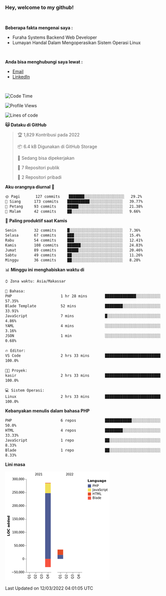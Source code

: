 <h3>Hey, welcome to my github!</h3>

<br>

<p><strong>Beberapa fakta mengenai saya :</strong></p>

<ul>
  <li>Furaha Systems Backend Web Developer</li>
  <li>Lumayan Handal Dalam Mengoperasikan Sistem Operasi Linux</li>
</ul>

<br>

<p><strong>Anda bisa menghubungi saya lewat :</strong></p>

<ul>
  <li><a href="mailto:renaldiapriyanto419@gmail.com">Email</a></li>
  <li><a href="https://www.linkedin.com/in/renaldi-kadang-314314206/">LinkedIn</a></li>
</ul>

<br>

<!--START_SECTION:waka-->
![Code Time](http://img.shields.io/badge/Code%20Time-36%20hrs%207%20mins-blue)

![Profile Views](http://img.shields.io/badge/Profil%20dilihat-17-blue)

![Lines of code](https://img.shields.io/badge/Sejak%20Hello%20World%20aku%20telah%20menulis-291%20Thousand%20baris%20kode-blue)

**🐱 Dataku di GitHub** 

> 🏆 1,829 Kontribusi pada 2022
 > 
> 📦 6.4 kB Digunakan di GitHub Storage 
 > 
> 💼 Sedang bisa dipekerjakan
 > 
> 📜 7 Repositori publik 
 > 
> 🔑 2 Repositori pribadi  
 > 
**Aku orangnya diurnal 🐤** 

```text
🌞 Pagi       127 commits    ███████░░░░░░░░░░░░░░░░░░   29.2% 
🌆 Siang      173 commits    ██████████░░░░░░░░░░░░░░░   39.77% 
🌃 Petang     93 commits     █████░░░░░░░░░░░░░░░░░░░░   21.38% 
🌙 Malam      42 commits     ██░░░░░░░░░░░░░░░░░░░░░░░   9.66%

```
📅 **Paling produktif saat Kamis** 

```text
Senin        32 commits     █░░░░░░░░░░░░░░░░░░░░░░░░   7.36% 
Selasa       67 commits     ███░░░░░░░░░░░░░░░░░░░░░░   15.4% 
Rabu         54 commits     ███░░░░░░░░░░░░░░░░░░░░░░   12.41% 
Kamis        108 commits    ██████░░░░░░░░░░░░░░░░░░░   24.83% 
Jumat        89 commits     █████░░░░░░░░░░░░░░░░░░░░   20.46% 
Sabtu        49 commits     ██░░░░░░░░░░░░░░░░░░░░░░░   11.26% 
Minggu       36 commits     ██░░░░░░░░░░░░░░░░░░░░░░░   8.28%

```


📊 **Minggu ini menghabiskan waktu di** 

```text
⌚︎ Zona waktu: Asia/Makassar

💬 Bahasa: 
PHP                      1 hr 28 mins        ██████████████░░░░░░░░░░░   57.35% 
Blade Template           52 mins             ████████░░░░░░░░░░░░░░░░░   33.91% 
JavaScript               7 mins              █░░░░░░░░░░░░░░░░░░░░░░░░   4.86% 
YAML                     4 mins              ░░░░░░░░░░░░░░░░░░░░░░░░░   3.16% 
JSON                     1 min               ░░░░░░░░░░░░░░░░░░░░░░░░░   0.68%

🔥 Editor: 
VS Code                  2 hrs 33 mins       █████████████████████████   100.0%

🐱‍💻 Proyek: 
kasir                    2 hrs 33 mins       █████████████████████████   100.0%

💻 Sistem Operasi: 
Linux                    2 hrs 33 mins       █████████████████████████   100.0%

```

**Kebanyakan menulis dalam bahasa PHP** 

```text
PHP                      6 repos             ████████████░░░░░░░░░░░░░   50.0% 
HTML                     4 repos             ████████░░░░░░░░░░░░░░░░░   33.33% 
JavaScript               1 repo              ██░░░░░░░░░░░░░░░░░░░░░░░   8.33% 
Blade                    1 repo              ██░░░░░░░░░░░░░░░░░░░░░░░   8.33%

```


**Lini masa**

![Chart not found](https://raw.githubusercontent.com/Sylent-Sys/Sylent-Sys/main/charts/bar_graph.png) 


 Last Updated on 12/03/2022 04:01:05 UTC
<!--END_SECTION:waka-->
